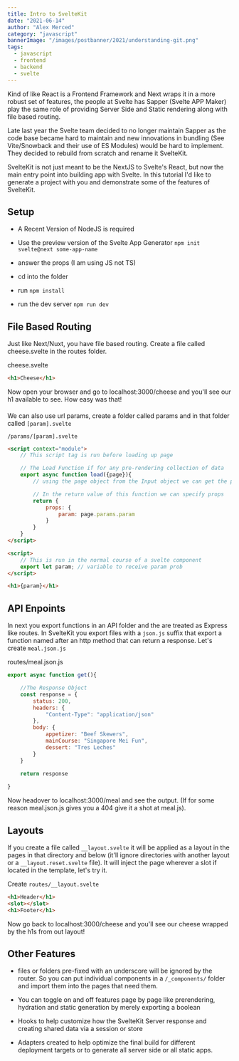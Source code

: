 ```yaml
---
title: Intro to SvelteKit
date: "2021-06-14"
author: "Alex Merced"
category: "javascript"
bannerImage: "/images/postbanner/2021/understanding-git.png"
tags:
  - javascript
  - frontend
  - backend
  - svelte
---
```


Kind of like React is a Frontend Framework and Next wraps it in a more robust set of features, the people at Svelte has Sapper (Svelte APP Maker) play the same role of providing Server Side and Static rendering along with file based routing.

Late last year the Svelte team decided to no longer maintain Sapper as the code base became hard to maintain and new innovations in bundling (See Vite/Snowback and their use of ES Modules) would be hard to implement. They decided to rebuild from scratch and rename it SvelteKit.

SvelteKit is not just meant to be the NextJS to Svelte's React, but now the main entry point into building app with Svelte. In this tutorial I'd like to generate a project with you and demonstrate some of the features of SvelteKit.

## Setup

* A Recent Version of NodeJS is required

- Use the preview version of the Svelte App Generator `npm init svelte@next some-app-name`

- answer the props (I am using JS not TS)

- cd into the folder

- run `npm install`

- run the dev server `npm run dev`

## File Based Routing

Just like Next/Nuxt, you have file based routing. Create a file called cheese.svelte in the routes folder.

cheese.svelte
```html
<h1>Cheese</h1>
```

Now open your browser and go to localhost:3000/cheese and you'll see our h1 available to see. How easy was that!

####

We can also use url params, create a folder called params and in that folder called `[param].svelte`

`/params/[param].svelte`
```html
<script context="module">
    // This script tag is run before loading up page

    // The Load Function if for any pre-rendering collection of data
    export async function load({page}){
        // using the page object from the Input object we can get the param

        // In the return value of this function we can specify props
        return {
            props: {
                param: page.params.param
            }
        }
    }
</script>

<script>
    // This is run in the normal course of a svelte component
    export let param; // variable to receive param prob
</script>

<h1>{param}</h1>
```

## API Enpoints

In next you export functions in an API folder and the are treated as Express like routes. In SvelteKit you export files with a `json.js` suffix that export a function named after an http method that can return a response. Let's create `meal.json.js`

routes/meal.json.js
```js
export async function get(){

    //The Response Object
    const response = {
        status: 200,
        headers: {
            "Content-Type": "application/json"
        },
        body: {
            appetizer: "Beef Skewers",
            mainCourse: "Singapore Mei Fun",
            dessert: "Tres Leches"
        }
    }

    return response
    
}
```

Now headover to localhost:3000/meal and see the output. (If for some reason meal.json.js gives you a 404 give it a shot at meal.js).

## Layouts

If you create a file called `__layout.svelte` it will be applied as a layout in the pages in that directory and below (it'll ignore directories with another layout or a `__layout.reset.svelte` file). It will inject the page wherever a slot if located in the template, let's try it.

Create `routes/__layout.svelte`
```html
<h1>Header</h1>
<slot></slot>
<h1>Footer</h1>
```

Now go back to localhost:3000/cheese and you'll see our cheese wrapped by the h1s from out layout!

## Other Features

- files or folders pre-fixed with an underscore will be ignored by the router. So you can put individual components in a `/_components/` folder and import them into the pages that need them.

- You can toggle on and off features page by page like prerendering, hydration and static generation by merely exporting a boolean

- Hooks to help customize how the SvelteKit Server response and creating shared data via a session or store

- Adapters created to help optimize the final build for different deployment targets or to generate all server side or all static apps.